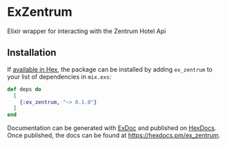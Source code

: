 # ExZentrum

Elixir wrapper for interacting with the Zentrum Hotel Api

## Installation

If [available in Hex](https://hex.pm/docs/publish), the package can be installed
by adding `ex_zentrum` to your list of dependencies in `mix.exs`:

```elixir
def deps do
  [
    {:ex_zentrum, "~> 0.1.0"}
  ]
end
```

Documentation can be generated with [ExDoc](https://github.com/elixir-lang/ex_doc)
and published on [HexDocs](https://hexdocs.pm). Once published, the docs can
be found at <https://hexdocs.pm/ex_zentrum>.

